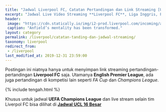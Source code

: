 ```yaml
---
title: "Jadwal Liverpool FC, Catatan Pertandingan dan Link Streaming [Update]"
excerpt: "Jadwal Live Video Streaming **Liverpool FC**, Liga Inggris, Piala Champions UEFA, Piala Dunia Antar-klub, Piala FA, Piala Carabao dan Hasil"
header:
 image: "https://cdn.statically.io/img/i2-prod.liverpool.com/incoming/article17041156.ece/ALTERNATES/s810/0_GettyImages-1173868960.jpg"
 caption: "Anfield’s mentality has been transformed."
layout: category
permalink: /liverpool/catatan-tanding-dan-jadwal-streaming/
taxonomy: liverpool
redirect_from:
 - /liverpool
last_modified_at: 2019-12-31 23:59:00
---
```

Postingan ini niatnya hanya untuk menyimpan link streaming pertandingan-pertandingan **Liverpool FC** saja. Utamanya **English Premier League**, ada juga pertandingan di kompetisi lain seperti _FA Cup_ dan _Champions League_.

{% include tengah.html %}

Khusus untuk jadwal **UEFA Champions League** dan live stream selain tim Liverpol FC bisa dilihat di **[Jadwal UCL 16 Besar](/ucl)**
